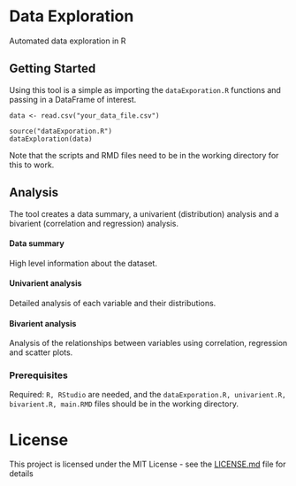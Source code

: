 # Data Exploration
Automated data exploration in R

## Getting Started

Using this tool is a simple as importing the ```dataExporation.R``` functions and passing in a DataFrame of interest.

```
data <- read.csv("your_data_file.csv")

source("dataExporation.R")
dataExploration(data)
```

Note that the scripts and RMD files need to be in the working directory for this to work.

## Analysis

The tool creates a data summary, a univarient (distribution) analysis and a bivarient (correlation and regression) analysis.

#### Data summary
High level information about the dataset.

#### Univarient analysis
Detailed analysis of each variable and their distributions.

#### Bivarient analysis
Analysis of the relationships between variables using correlation, regression and scatter plots.

### Prerequisites

Required: ```R, RStudio``` are needed, and the ```dataExporation.R, univarient.R, bivarient.R, main.RMD``` files should be in the working directory.


# License

This project is licensed under the MIT License - see the [LICENSE.md](LICENSE.md) file for details
